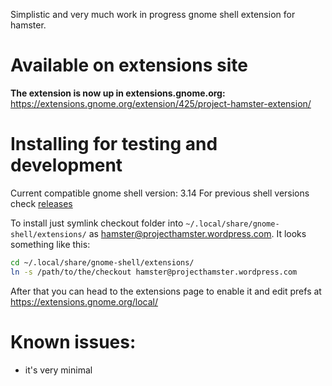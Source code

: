 Simplistic and very much work in progress gnome shell extension for hamster.

# Available on extensions site

**The extension is now up in extensions.gnome.org:**
https://extensions.gnome.org/extension/425/project-hamster-extension/

# Installing for testing and development

Current compatible gnome shell version: 3.14
For previous shell versions check [releases](https://github.com/projecthamster/shell-extension/tags)

To install just symlink checkout folder into `~/.local/share/gnome-shell/extensions/`
as hamster@projecthamster.wordpress.com.
It looks something like this:

```sh
cd ~/.local/share/gnome-shell/extensions/
ln -s /path/to/the/checkout hamster@projecthamster.wordpress.com
```

After that you can head to the extensions page to enable it and edit prefs at
https://extensions.gnome.org/local/

# Known issues:

* it's very minimal
